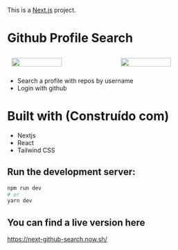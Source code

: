 This is a [Next.js](https://nextjs.org/) project.

# Github Profile Search
<div style="display: flex;" >
    <img style="padding: 10px;" width="50%" src="https://i.imgur.com/iqsCOJh.png" >
    <img style="padding: 10px;" width="50%" src="https://i.imgur.com/NBDRNxT.png" >
</div>


- Search a profile with repos by username
- Login with github

# Built with (Construído com)
- Nextjs
- React
- Tailwind CSS

## Run the development server:

```bash
npm run dev
# or
yarn dev
```
## You can find a live version here
https://next-github-search.now.sh/